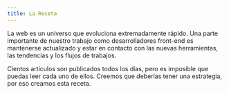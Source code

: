 ```yaml
---
title: La Receta
---
```


La web es un universo que evoluciona extremadamente rápido. Una parte importante de nuestro trabajo como desarrolladores front-end es mantenerse actualizado y estar en contacto con las nuevas herramientas, las tendencias y los flujos de trabajos.

Cientos artículos son publicados todos los días, pero es imposible que puedas leer cada uno de ellos. Creemos que deberías tener una estrategia, por eso creamos esta receta.